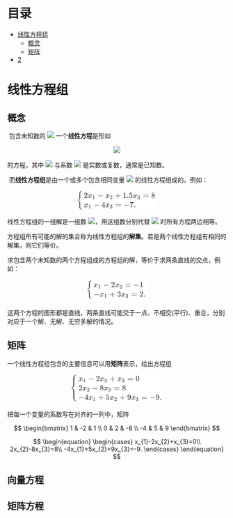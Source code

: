 # 目录

<!-- TOC -->

- [线性方程组](#线性方程组)
  - [概念](#概念)
  - [矩阵](矩阵)
- [2](#生成模型与判别模型)

<!-- /TOC -->

# 线性方程组

## 概念

​      包含未知数的 <img src="http://latex.codecogs.com/gif.latex?{x_{1},x_{2},\cdots,x_{n}}" /> 一个**线性方程**是形如

<div align="center"><img src="http://latex.codecogs.com/gif.latex?{a_{1}x_{1}+a_{2}x_{2}+\cdots+a_{n}x_{n}=b}" /></div>

的方程，其中 <img src="http://latex.codecogs.com/gif.latex?{b}" /> 与系数 <img src="http://latex.codecogs.com/gif.latex?{a_{1},a_{2},\cdots,a_{n}}" /> 是实数或复数，通常是已知数。

​      而**线性方程组**是由一个或多个包含相同变量 <img src="http://latex.codecogs.com/gif.latex?{x_{1},x_{2},\cdots,x_{n}}" /> 的线性方程组成的。例如：

<div align="center"><img src="../_image/线代_1.PNG" height="" /></div>

线性方程组的一组解是一组数 <img src="http://latex.codecogs.com/gif.latex?{(s_{1},s_{2},\cdots,s_{n})}" />，用这组数分别代替 <img src="http://latex.codecogs.com/gif.latex?{x_{1},x_{2},\cdots,x_{n}}" /> 时所有方程两边相等。

​	方程组所有可能的解的集合称为线性方程组的**解集**。若是两个线性方程组有相同的解集，则它们等价。

​	求包含两个未知数的两个方程组成的方程组的解，等价于求两条直线的交点，例如：

<div align="center"><img src="../_image/线代_2.PNG" height="" /></div>

这两个方程的图形都是直线，两条直线可能交于一点、不相交(平行)、重合，分别对应于一个解、无解、无穷多解的情况。

## 矩阵

​	一个线性方程组包含的主要信息可以用**矩阵**表示，给出方程组

<div align="center"><img src="../_image/线代_3.PNG" height="" /></div>

把每一个变量的系数写在对齐的一列中，矩阵


$$
\begin{bmatrix}
1 & -2 & 1 \\
0 & 2 & -8 \\
-4 & 5 & 9 
\end{bmatrix}
$$

$$
\begin{equation}
\begin{cases}
x_{1}-2x_{2}+x_{3}=0\\
2x_{2}-8x_{3}=8\\
-4x_{1}+5x_{2}+9x_{3}=-9.
\end{cases}
\end{equation}
$$


## 向量方程



## 矩阵方程

